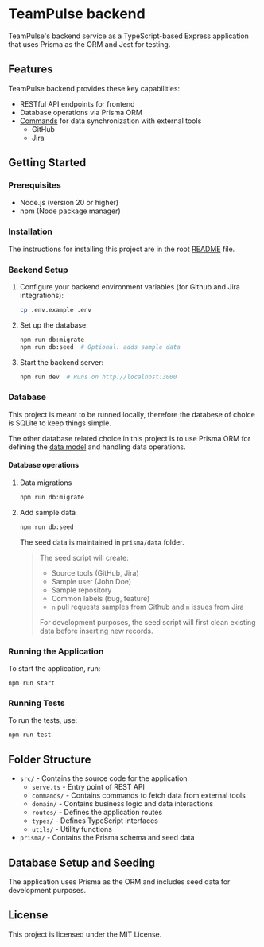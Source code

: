 # TeamPulse backend

TeamPulse's backend service as a TypeScript-based Express application that uses Prisma as the ORM and Jest for testing.

## Features

TeamPulse backend provides these key capabilities:

- RESTful API endpoints for frontend
- Database operations via Prisma ORM
- [Commands](./src/commands/) for data synchronization with external tools
  - GitHub
  - Jira

## Getting Started

### Prerequisites

- Node.js (version 20 or higher)
- npm (Node package manager)

### Installation

The instructions for installing this project are in the root [README](../README.md) file.

### Backend Setup

1. Configure your backend environment variables (for Github and Jira integrations):

   ```bash
   cp .env.example .env
   ```

2. Set up the database:

   ```bash
   npm run db:migrate
   npm run db:seed  # Optional: adds sample data
   ```

3. Start the backend server:

   ```bash
   npm run dev  # Runs on http://localhost:3000
   ```

### Database

This project is meant to be runned locally, therefore the databese of choice is SQLite to keep things simple.

The other database related choice in this project is to use Prisma ORM for defining the [data model](./prisma/schema.prisma) and handling data operations.

#### Database operations

1. Data migrations

   ```bash
   npm run db:migrate
   ```

2. Add sample data

   ```bash
   npm run db:seed
   ```

   The seed data is maintained in `prisma/data` folder.

   > The seed script will create:
   >
   > - Source tools (GitHub, Jira)
   > - Sample user (John Doe)
   > - Sample repository
   > - Common labels (bug, feature)
   > - `n` pull requests samples from Github and `m` issues from Jira
   >
   > For development purposes, the seed script will first clean existing data before inserting new records.

### Running the Application

To start the application, run:

```
npm run start
```

### Running Tests

To run the tests, use:

```
npm run test
```

## Folder Structure

- `src/` - Contains the source code for the application
  - `serve.ts` - Entry point of REST API
  - `commands/` - Contains commands to fetch data from external tools
  - `domain/` - Contains business logic and data interactions
  - `routes/` - Defines the application routes
  - `types/` - Defines TypeScript interfaces
  - `utils/` - Utility functions
- `prisma/` - Contains the Prisma schema and seed data

## Database Setup and Seeding

The application uses Prisma as the ORM and includes seed data for development purposes.

## License

This project is licensed under the MIT License.
